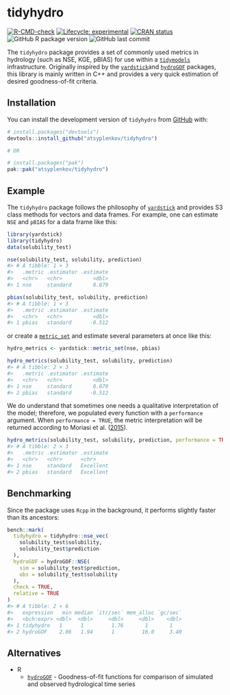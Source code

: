 
<!-- README.md is generated from README.Rmd. Please edit that file -->

# tidyhydro

<!-- badges: start -->

[![R-CMD-check](https://github.com/atsyplenkov/tidyhydro/actions/workflows/R-CMD-check.yaml/badge.svg)](https://github.com/atsyplenkov/tidyhydro/actions/workflows/R-CMD-check.yaml)
[![Lifecycle:
experimental](https://img.shields.io/badge/lifecycle-experimental-orange.svg)](https://lifecycle.r-lib.org/articles/stages.html#experimental)
[![CRAN
status](https://www.r-pkg.org/badges/version/tidyhydro)](https://CRAN.R-project.org/package=tidyhydro)
![GitHub R package
version](https://img.shields.io/github/r-package/v/atsyplenkov/tidyhydro?label=github)
![GitHub last
commit](https://img.shields.io/github/last-commit/atsyplenkov/tidyhydro)
<!-- badges: end -->

The `tidyhydro` package provides a set of commonly used metrics in
hydrology (such as NSE, KGE, pBIAS) for use within a
[`tidymodels`](https://www.tidymodels.org/) infrastructure. Originally
inspired by the
[`yardstick`](https://github.com/tidymodels/yardstick/tree/main)and
[`hydroGOF`](https://github.com/hzambran/hydroGOF) packages, this
library is mainly written in C++ and provides a very quick estimation of
desired goodness-of-fit criteria.

## Installation

You can install the development version of `tidyhydro` from
[GitHub](https://github.com/atsyplenkov/tidyhydro) with:

``` r
# install.packages("devtools")
devtools::install_github("atsyplenkov/tidyhydro")

# OR

# install.packages("pak")
pak::pak("atsyplenkov/tidyhydro")
```

## Example

The `tidyhydro` package follows the philosophy of
[`yardstick`](https://github.com/tidymodels/yardstick/tree/main) and
provides S3 class methods for vectors and data frames. For example, one
can estimate `NSE` and `pBIAS` for a data frame like this:

``` r
library(yardstick)
library(tidyhydro)
data(solubility_test)

nse(solubility_test, solubility, prediction)
#> # A tibble: 1 × 3
#>   .metric .estimator .estimate
#>   <chr>   <chr>          <dbl>
#> 1 nse     standard       0.879

pbias(solubility_test, solubility, prediction)
#> # A tibble: 1 × 3
#>   .metric .estimator .estimate
#>   <chr>   <chr>          <dbl>
#> 1 pbias   standard      -0.512
```

or create a
[`metric_set`](https://yardstick.tidymodels.org/reference/metric_set.html)
and estimate several parameters at once like this:

``` r
hydro_metrics <- yardstick::metric_set(nse, pbias)

hydro_metrics(solubility_test, solubility, prediction)
#> # A tibble: 2 × 3
#>   .metric .estimator .estimate
#>   <chr>   <chr>          <dbl>
#> 1 nse     standard       0.879
#> 2 pbias   standard      -0.512
```

We do understand that sometimes one needs a qualitative interpretation
of the model; therefore, we populated every function with a
`performance` argument. When `performance = TRUE`, the metric
interpretation will be returned according to Moriasi et
al. ([2015](https://swat.tamu.edu/media/1312/moriasimodeleval.pdf)).

``` r
hydro_metrics(solubility_test, solubility, prediction, performance = TRUE)
#> # A tibble: 2 × 3
#>   .metric .estimator .estimate
#>   <chr>   <chr>      <chr>
#> 1 nse     standard   Excellent
#> 2 pbias   standard   Excellent
```

## Benchmarking

Since the package uses `Rcpp` in the background, it performs slightly
faster than its ancestors:

``` r
bench::mark(
  tidyhydro = tidyhydro::nse_vec(
    solubility_test$solubility,
    solubility_test$prediction
  ),
  hydroGOF = hydroGOF::NSE(
    sim = solubility_test$prediction,
    obs = solubility_test$solubility
  ),
  check = TRUE,
  relative = TRUE
)
#> # A tibble: 2 × 6
#>   expression   min median `itr/sec` mem_alloc `gc/sec`
#>   <bch:expr> <dbl>  <dbl>     <dbl>     <dbl>    <dbl>
#> 1 tidyhydro   1      1         1.76       1       1
#> 2 hydroGOF    2.06   1.94      1         16.0     3.40
```

## Alternatives

  - R
      - [`hydroGOF`](https://github.com/hzambran/hydroGOF) -
        Goodness-of-fit functions for comparison of simulated and
        observed hydrological time series
